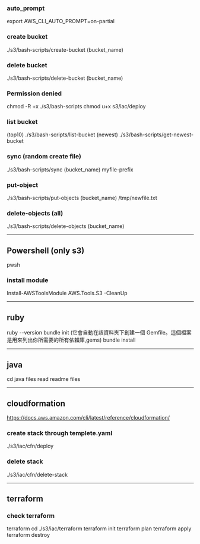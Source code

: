 ### auto_prompt
export AWS_CLI_AUTO_PROMPT=on-partial

### create bucket
./s3/bash-scripts/create-bucket (bucket_name)

### delete bucket
./s3/bash-scripts/delete-bucket (bucket_name)

### Permission denied
chmod -R +x ./s3/bash-scripts 
chmod u+x s3/iac/deploy

### list bucket
(top10)   ./s3/bash-scripts/list-bucket
(newest)  ./s3/bash-scripts/get-newest-bucket

### sync (random create file)
./s3/bash-scripts/sync (bucket_name) myfile-prefix

### put-object
./s3/bash-scripts/put-objects (bucket_name) /tmp/newfile.txt

### delete-objects (all)
./s3/bash-scripts/delete-objects (bucket_name)

------------------------------------------------------------------------------------------------------

## Powershell (only s3)
pwsh 

### install module
Install-AWSToolsModule AWS.Tools.S3 -CleanUp

------------------------------------------------------------------------------------------------------

## ruby 
ruby --version
bundle init  (它會自動在該資料夾下創建一個 Gemfile。這個檔案是用來列出你所需要的所有依賴庫,gems)
bundle install

------------------------------------------------------------------------------------------------------

## java 
cd java files 
read readme files

------------------------------------------------------------------------------------------------------

## cloudformation 
https://docs.aws.amazon.com/cli/latest/reference/cloudformation/

### create stack through templete.yaml
./s3/iac/cfn/deploy 

### delete stack
./s3/iac/cfn/delete-stack

------------------------------------------------------------------------------------------------------

## terraform
### check terraform
terraform
cd ./s3/iac/terraform
terraform init
terraform plan
terraform apply 
terraform destroy
